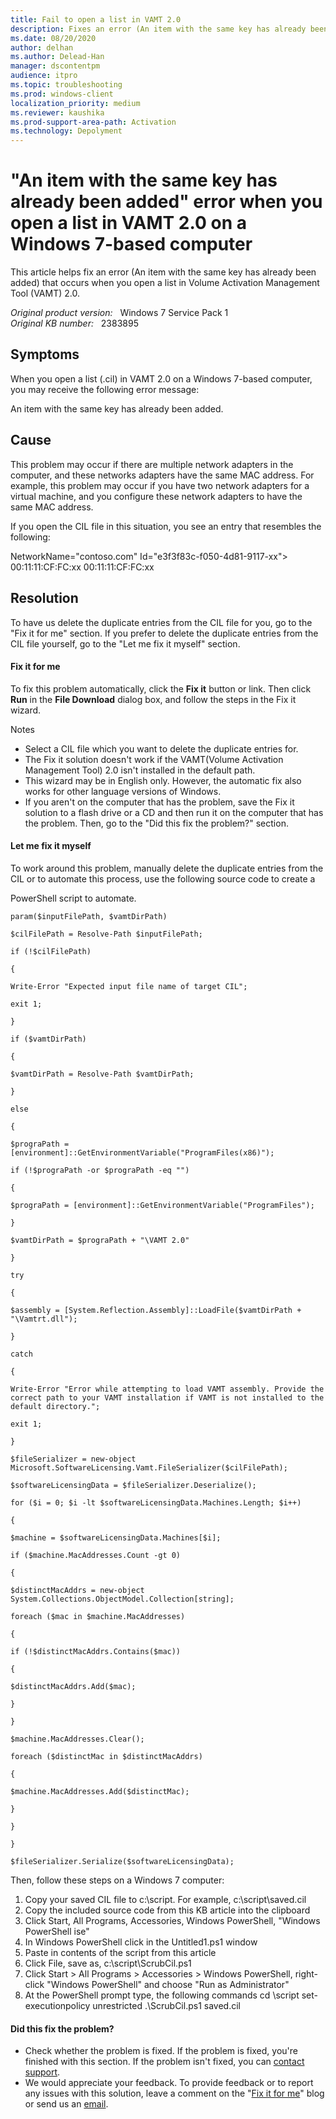 ```yaml
---
title: Fail to open a list in VAMT 2.0
description: Fixes an error (An item with the same key has already been added) that occurs when you open a list in Volume Activation Management Tool (VAMT) 2.0
ms.date: 08/20/2020
author: delhan
ms.author: Delead-Han
manager: dscontentpm
audience: itpro
ms.topic: troubleshooting
ms.prod: windows-client
localization_priority: medium
ms.reviewer: kaushika
ms.prod-support-area-path: Activation
ms.technology: Depolyment
---
```

# "An item with the same key has already been added" error when you open a list in VAMT 2.0 on a Windows 7-based computer

This article helps fix an error (An item with the same key has already been added) that occurs when you open a list in Volume Activation Management Tool (VAMT) 2.0.

_Original product version:_ &nbsp; Windows 7 Service Pack 1  
_Original KB number:_ &nbsp; 2383895

## Symptoms

When you open a list (.cil) in VAMT 2.0 on a Windows 7-based computer, you may receive the following error message:

An item with the same key has already been added.

## Cause

This problem may occur if there are multiple network adapters in the computer, and these networks adapters have the same MAC address. For example, this problem may occur if you have two network adapters for a virtual machine, and you configure these network adapters to have the same MAC address.

If you open the CIL file in this situation, you see an entry that resembles the following:

NetworkName="contoso.com" Id="e3f3f83c-f050-4d81-9117-xx">
<MacAddresses>
<MacAddress>00:11:11:CF:FC:xx</MacAddress>
<MacAddress>00:11:11:CF:FC:xx</MacAddress>
</MacAddresses>

## Resolution

To have us delete the duplicate entries from the CIL file for you, go to the "Fix it for me" section. If you prefer to delete the duplicate entries from the CIL file yourself, go to the "Let me fix it myself" section.

#### Fix it for me

To fix this problem automatically, click the **Fix it** button or link. Then click **Run** in the **File Download** dialog box, and follow the steps in the Fix it wizard.

Notes 
- Select a CIL file which you want to delete the duplicate entries for.
- The Fix it solution doesn't work if the VAMT(Volume Activation Management Tool) 2.0 isn't installed in the default path.
- This wizard may be in English only. However, the automatic fix also works for other language versions of Windows.
- If you aren't on the computer that has the problem, save the Fix it solution to a flash drive or a CD and then run it on the computer that has the problem.
Then, go to the "Did this fix the problem?" section.

#### Let me fix it myself

To work around this problem, manually delete the duplicate entries from the CIL or to automate this process, use the following source code to create a

PowerShell script to automate.
```
param($inputFilePath, $vamtDirPath)

$cilFilePath = Resolve-Path $inputFilePath;

if (!$cilFilePath)

{

Write-Error "Expected input file name of target CIL";

exit 1;

}

if ($vamtDirPath)

{

$vamtDirPath = Resolve-Path $vamtDirPath;

}

else

{

$prograPath = [environment]::GetEnvironmentVariable("ProgramFiles(x86)");

if (!$prograPath -or $prograPath -eq "")

{

$prograPath = [environment]::GetEnvironmentVariable("ProgramFiles");

}

$vamtDirPath = $prograPath + "\VAMT 2.0"

}

try

{

$assembly = [System.Reflection.Assembly]::LoadFile($vamtDirPath + "\Vamtrt.dll");

}

catch

{

Write-Error "Error while attempting to load VAMT assembly. Provide the correct path to your VAMT installation if VAMT is not installed to the default directory.";

exit 1;

}

$fileSerializer = new-object Microsoft.SoftwareLicensing.Vamt.FileSerializer($cilFilePath);

$softwareLicensingData = $fileSerializer.Deserialize();

for ($i = 0; $i -lt $softwareLicensingData.Machines.Length; $i++)

{

$machine = $softwareLicensingData.Machines[$i];

if ($machine.MacAddresses.Count -gt 0)

{

$distinctMacAddrs = new-object System.Collections.ObjectModel.Collection[string];

foreach ($mac in $machine.MacAddresses)

{

if (!$distinctMacAddrs.Contains($mac))

{

$distinctMacAddrs.Add($mac);

}

}

$machine.MacAddresses.Clear();

foreach ($distinctMac in $distinctMacAddrs)

{

$machine.MacAddresses.Add($distinctMac);

}

}

}

$fileSerializer.Serialize($softwareLicensingData);

```

Then, follow these steps on a Windows 7 computer:
1. Copy your saved CIL file to c:\script. For example, c:\script\saved.cil
2. Copy the included source code from this KB article into the clipboard
3. Click Start, All Programs, Accessories, Windows PowerShell, "Windows PowerShell ise"
4. In Windows PowerShell click in the Untitled1.ps1 window
5. Paste in contents of the script from this article
6. Click File, save as, c:\script\ScrubCil.ps1
7. Click Start > All Programs > Accessories > Windows PowerShell, right-click "Windows PowerShell" and choose "Run as Administrator"
8. At the PowerShell prompt type, the following commands
cd \script
set-executionpolicy unrestricted
.\ScrubCil.ps1 saved.cil

#### Did this fix the problem?


- Check whether the problem is fixed. If the problem is fixed, you're finished with this section. If the problem isn't fixed, you can [contact support](/contactus).
- We would appreciate your feedback. To provide feedback or to report any issues with this solution, leave a comment on the "[Fix it for me](https://blogs.technet.com/fixit4me/)" blog or send us an [email](mailto:fixit4me@microsoft.com?subject=kb).
